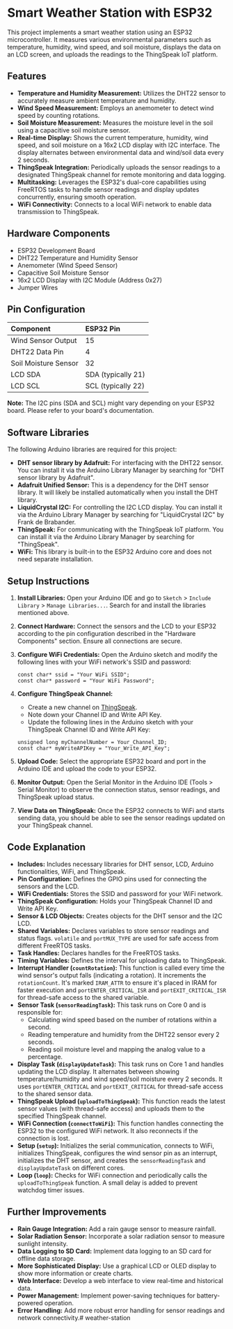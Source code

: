 # Smart Weather Station with ESP32

This project implements a smart weather station using an ESP32 microcontroller. It measures various environmental parameters such as temperature, humidity, wind speed, and soil moisture, displays the data on an LCD screen, and uploads the readings to the ThingSpeak IoT platform.

## Features

* **Temperature and Humidity Measurement:** Utilizes the DHT22 sensor to accurately measure ambient temperature and humidity.
* **Wind Speed Measurement:** Employs an anemometer to detect wind speed by counting rotations.
* **Soil Moisture Measurement:** Measures the moisture level in the soil using a capacitive soil moisture sensor.
* **Real-time Display:** Shows the current temperature, humidity, wind speed, and soil moisture on a 16x2 LCD display with I2C interface. The display alternates between environmental data and wind/soil data every 2 seconds.
* **ThingSpeak Integration:** Periodically uploads the sensor readings to a designated ThingSpeak channel for remote monitoring and data logging.
* **Multitasking:** Leverages the ESP32's dual-core capabilities using FreeRTOS tasks to handle sensor readings and display updates concurrently, ensuring smooth operation.
* **WiFi Connectivity:** Connects to a local WiFi network to enable data transmission to ThingSpeak.

## Hardware Components

* ESP32 Development Board
* DHT22 Temperature and Humidity Sensor
* Anemometer (Wind Speed Sensor)
* Capacitive Soil Moisture Sensor
* 16x2 LCD Display with I2C Module (Address 0x27)
* Jumper Wires

## Pin Configuration

| Component             | ESP32 Pin |
| :-------------------- | :-------- |
| Wind Sensor Output    | 15        |
| DHT22 Data Pin        | 4         |
| Soil Moisture Sensor  | 32        |
| LCD SDA               | SDA (typically 21) |
| LCD SCL               | SCL (typically 22) |

**Note:** The I2C pins (SDA and SCL) might vary depending on your ESP32 board. Please refer to your board's documentation.

## Software Libraries

The following Arduino libraries are required for this project:

* **DHT sensor library by Adafruit:** For interfacing with the DHT22 sensor. You can install it via the Arduino Library Manager by searching for "DHT sensor library by Adafruit".
* **Adafruit Unified Sensor:** This is a dependency for the DHT sensor library. It will likely be installed automatically when you install the DHT library.
* **LiquidCrystal I2C:** For controlling the I2C LCD display. You can install it via the Arduino Library Manager by searching for "LiquidCrystal I2C" by Frank de Brabander.
* **ThingSpeak:** For communicating with the ThingSpeak IoT platform. You can install it via the Arduino Library Manager by searching for "ThingSpeak".
* **WiFi:** This library is built-in to the ESP32 Arduino core and does not need separate installation.

## Setup Instructions

1.  **Install Libraries:** Open your Arduino IDE and go to `Sketch` > `Include Library` > `Manage Libraries...`. Search for and install the libraries mentioned above.
2.  **Connect Hardware:** Connect the sensors and the LCD to your ESP32 according to the pin configuration described in the "Hardware Components" section. Ensure all connections are secure.
3.  **Configure WiFi Credentials:** Open the Arduino sketch and modify the following lines with your WiFi network's SSID and password:

    ```arduino
    const char* ssid = "Your WiFi SSID";
    const char* password = "Your WiFi Password";
    ```

4.  **Configure ThingSpeak Channel:**
    * Create a new channel on [ThingSpeak](https://thingspeak.com/).
    * Note down your Channel ID and Write API Key.
    * Update the following lines in the Arduino sketch with your ThingSpeak Channel ID and Write API Key:

    ```arduino
    unsigned long myChannelNumber = Your_Channel_ID;
    const char* myWriteAPIKey = "Your_Write_API_Key";
    ```

5.  **Upload Code:** Select the appropriate ESP32 board and port in the Arduino IDE and upload the code to your ESP32.
6.  **Monitor Output:** Open the Serial Monitor in the Arduino IDE (Tools > Serial Monitor) to observe the connection status, sensor readings, and ThingSpeak upload status.
7.  **View Data on ThingSpeak:** Once the ESP32 connects to WiFi and starts sending data, you should be able to see the sensor readings updated on your ThingSpeak channel.

## Code Explanation

* **Includes:** Includes necessary libraries for DHT sensor, LCD, Arduino functionalities, WiFi, and ThingSpeak.
* **Pin Configuration:** Defines the GPIO pins used for connecting the sensors and the LCD.
* **WiFi Credentials:** Stores the SSID and password for your WiFi network.
* **ThingSpeak Configuration:** Holds your ThingSpeak Channel ID and Write API Key.
* **Sensor & LCD Objects:** Creates objects for the DHT sensor and the I2C LCD.
* **Shared Variables:** Declares variables to store sensor readings and status flags. `volatile` and `portMUX_TYPE` are used for safe access from different FreeRTOS tasks.
* **Task Handles:** Declares handles for the FreeRTOS tasks.
* **Timing Variables:** Defines the interval for uploading data to ThingSpeak.
* **Interrupt Handler (`countRotation`):** This function is called every time the wind sensor's output falls (indicating a rotation). It increments the `rotationCount`. It's marked `IRAM_ATTR` to ensure it's placed in IRAM for faster execution and `portENTER_CRITICAL_ISR` and `portEXIT_CRITICAL_ISR` for thread-safe access to the shared variable.
* **Sensor Task (`sensorReadingTask`):** This task runs on Core 0 and is responsible for:
    * Calculating wind speed based on the number of rotations within a second.
    * Reading temperature and humidity from the DHT22 sensor every 2 seconds.
    * Reading soil moisture level and mapping the analog value to a percentage.
* **Display Task (`displayUpdateTask`):** This task runs on Core 1 and handles updating the LCD display. It alternates between showing temperature/humidity and wind speed/soil moisture every 2 seconds. It uses `portENTER_CRITICAL` and `portEXIT_CRITICAL` for thread-safe access to the shared sensor data.
* **ThingSpeak Upload (`uploadToThingSpeak`):** This function reads the latest sensor values (with thread-safe access) and uploads them to the specified ThingSpeak channel.
* **WiFi Connection (`connectToWiFi`):** This function handles connecting the ESP32 to the configured WiFi network. It also reconnects if the connection is lost.
* **Setup (`setup`):** Initializes the serial communication, connects to WiFi, initializes ThingSpeak, configures the wind sensor pin as an interrupt, initializes the DHT sensor, and creates the `sensorReadingTask` and `displayUpdateTask` on different cores.
* **Loop (`loop`):** Checks for WiFi connection and periodically calls the `uploadToThingSpeak` function. A small delay is added to prevent watchdog timer issues.

## Further Improvements

* **Rain Gauge Integration:** Add a rain gauge sensor to measure rainfall.
* **Solar Radiation Sensor:** Incorporate a solar radiation sensor to measure sunlight intensity.
* **Data Logging to SD Card:** Implement data logging to an SD card for offline data storage.
* **More Sophisticated Display:** Use a graphical LCD or OLED display to show more information or create charts.
* **Web Interface:** Develop a web interface to view real-time and historical data.
* **Power Management:** Implement power-saving techniques for battery-powered operation.
* **Error Handling:** Add more robust error handling for sensor readings and network connectivity.# weather-station
